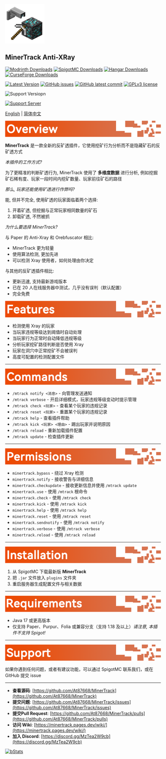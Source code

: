 ![MinerTrack Anti-XRay](./Images/MinerTrack.png)

## MinerTrack Anti-XRay

[![Modrinth Downloads](https://img.shields.io/modrinth/dt/minertrack?style=flat&label=Modrinth%20Downloads&color=%234bd965)](https://modrinth.com/plugin/minertrack) [![SpigotMC Downloads](https://img.shields.io/spiget/downloads/120562?label=SpigotMC%20Downloads&color=yellow)](https://www.spigotmc.org/resources/120562/) [![Hangar Downloads](https://img.shields.io/hangar/dt/MinerTrack?label=Hangar%20Downloads&color=blue)](https://hangar.papermc.io/Author87668/MinerTrack) [![CurseForge Downloads](https://img.shields.io/curseforge/dt/1159157?label=CurseForge%20Downloads&color=orange)](https://www.curseforge.com/minecraft/bukkit-plugins/minertrack)

[![Latest Version](https://img.shields.io/github/release/At87668/MinerTrack.svg?style=flat&label=Latest%20Version)](https://gitHub.com/At87668/MinerTrack/releases/) [![GitHub issues](https://img.shields.io/github/issues/At87668/MinerTrack.svg?style=flat&label=Github%20Issue)](https://gitHub.com/At87668/MinerTrack/issues/) [![GitHub latest commit](https://badgen.net/github/last-commit/At87668/MinerTrack?style=flat&label=Last%20Commit)](https://gitHub.com/At87668/MinerTrack/commit/) [![GPLv3 license](https://img.shields.io/badge/License-GPLv3-blue.svg?style=flat&label=Open%20Source%20License)](https://github.com/At87668/MinerTrack/blob/main/LICENSE)

![Support Versiopn](https://img.shields.io/badge/Support_Version-1.21.x_%7C_1.20.x_%7C_1.19.x_%7C_1.18.x-&?color=069F00)

[![Support Server](https://img.shields.io/discord/1302190990639235122.svg?label=Discord&logo=Discord&colorB=7289da&style=for-the-badge)](https://discord.gg/MzTea2W9cb)

[English](./README.md) | [简体中文](./README-zh_hans.md)

![Image](./Images/Overview.png)

**MinerTrack** 是一款全新的反矿透插件，它使用挖矿行为分析而不是隐藏矿石的反矿透方式

*本插件的工作方式?*

为了更精准的判断矿透行为, MinerTrack 使用了 **多维度数据** 进行分析, 例如挖掘矿石稀有度、玩家一段时间内挖矿数量、玩家前往矿石的路径

*那么, 玩家还能使用矿透进行作弊吗?*

能, 但并不完全, 使用矿透的玩家面临着两个选择:
1. 开着矿透, 但挖掘与正常玩家相同数量的矿石
2. 卸载矿透, 不然被抓

*为什么要选择 MinerTrack?*

与 Paper 的 Anti-Xray 和 Orebfuscator 相比:
- MinerTrack 更为轻量
- 使用算法检测, 更加先进
- 可以检测 Xray 使用者，如何处理由你决定

与其他的反矿透插件相比:
- 更新迅速, 支持最新游戏版本
- 已在 20 人在线服务器中测试，几乎没有误判（默认配置）
- 完全免费

![Image](./Images/Features.png)

* 检测使用 Xray 的玩家
* 当玩家违规等级达到阈值时自动处理
* 当玩家行为正常时自动降低违规等级
* 分析玩家挖矿路径判断是否使用 Xray
* 玩家在洞穴中正常挖矿不会被误判
* 高度可配置的检测配置文件

---

![Image](./Images/Commands.png)

* `/mtrack notify <消息>` - 向管理发送通知
* `/mtrack verbose` - 开启详细模式，玩家违规等级变动时提示管理
* `/mtrack check <玩家>` - 查看某个玩家的违规记录
* `/mtrack reset <玩家>` - 重置某个玩家的违规记录
* `/mtrack help` - 查看插件帮助
* `/mtrack kick <玩家> <理由>` - 踢出玩家并说明原因
* `/mtrack reload` - 重新加载插件配置
* `/mtrack update` - 检查插件更新

---

![Image](./Images/Permissions.png)

* `minertrack.bypass` - 绕过 Xray 检测
* `minertrack.notify` - 接收警告与详细信息
* `minertrack.checkupdate` - 接收更新信息并使用 `/mtrack update`
* `minertrack.use` - 使用 `/mtrack` 根命令
* `minertrack.check` - 使用 `/mtrack check`
* `minertrack.kick` - 使用 `/mtrack kick`
* `minertrack.help` - 使用 `/mtrack help`
* `minertrack.reset` - 使用 `/mtrack reset`
* `minertrack.sendnotify` - 使用 `/mtrack notify`
* `minertrack.verbose` - 使用 `/mtrack verbose`
* `minertrack.reload` - 使用 `/mtrack reload`

---

![Image](./Images/Installation.png)

1. 从 SpigotMC 下载最新版 **MinerTrack**
2. 把 `.jar` 文件放入 `plugins` 文件夹
3. 重启服务器生成配置文件与相关数据

---

![Image](./Images/Requirements.png)

* Java 17 或更高版本
* 仅支持 Paper、Purpur、Folia 或兼容分支（支持 1.18 及以上）*请注意, 本插件不支持 Spigot!*

---

![Image](./Images/Support.png)

如果你遇到任何问题，或者有建议功能，可以通过 SpigotMC 联系我们，或在 GitHub 提交 issue

---

* **查看源码**: [https://github.com/At87668/MinerTrack](https://github.com/At87668/MinerTrack)
* **提交问题**: [https://github.com/At87668/MinerTrack/issues](https://github.com/At87668/MinerTrack/issues)
* **提交Pull Request**: [https://github.com/At87668/MinerTrack/pulls](https://github.com/At87668/MinerTrack/pulls)
* **访问 Wiki**: [https://minertrack.pages.dev/wiki/](https://minertrack.pages.dev/wiki/)
* **加入 Discord**: [https://discord.gg/MzTea2W9cb](https://discord.gg/MzTea2W9cb)

[![bStats](https://bstats.org/signatures/bukkit/MinerTrack.svg)](https://bstats.org/plugin/bukkit/MinerTrack/23790)